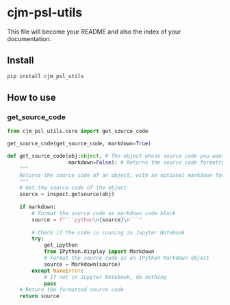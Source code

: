 cjm-psl-utils
================

<!-- WARNING: THIS FILE WAS AUTOGENERATED! DO NOT EDIT! -->

This file will become your README and also the index of your
documentation.

## Install

``` sh
pip install cjm_psl_utils
```

## How to use

### get_source_code

``` python
from cjm_psl_utils.core import get_source_code
```

``` python
get_source_code(get_source_code, markdown=True)
```

``` python
def get_source_code(obj:object, # The object whose source code you want to retrieve.
                    markdown=False): # Returns the source code formatted as markdown
    """
    Returns the source code of an object, with an optional markdown formatting.
    """
    # Get the source code of the object
    source = inspect.getsource(obj)
    
    if markdown:
        # Format the source code as markdown code block
        source = f"```python\n{source}\n```"
        
        # Check if the code is running in Jupyter Notebook
        try:
            get_ipython
            from IPython.display import Markdown
            # Format the source code as an IPython Markdown object
            source = Markdown(source)
        except NameError:
            # If not in Jupyter Notebook, do nothing
            pass
    # Return the formatted source code
    return source
```
